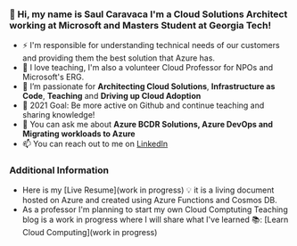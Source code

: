 ### 👋 Hi, my name is Saul Caravaca I'm a Cloud Solutions Architect working at Microsoft and Masters Student at Georgia Tech!

- ⚡ I'm responsible for understanding technical needs of our customers and providing them the best solution that Azure has.
- 📕 I love teaching, I'm also a volunteer Cloud Professor for NPOs and Microsoft's ERG. 
- 🌱 I’m passionate for **Architecting Cloud Solutions**, **Infrastructure as Code**, **Teaching** and **Driving up Cloud Adoption**
- 🥅 2021 Goal: Be more active on Github and continue teaching and sharing knowledge!
- 💬 You can ask me about **Azure BCDR Solutions, Azure DevOps and Migrating workloads to Azure**
- 📫 You can reach out to me on [LinkedIn](https://www.linkedin.com/in/scaravacap/)

### Additional Information
-  Here is my [Live Resume](work in progress) 💡 it is a living document hosted on Azure and created using Azure Functions and Cosmos DB.
-  As a professor I'm planning to start my own Cloud Comptuting Teaching blog is a work in progress where I will share what I've learned 📚: [Learn Cloud Computing](work in progress)
